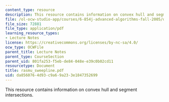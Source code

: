 ```yaml
---
content_type: resource
description: This resource contains information on convex hull and segment intersections.
file: /ol-ocw-studio-app/courses/6-854j-advanced-algorithms-fall-2005/da8560764d93c9a69a233e1847352699_rasmu_sweepline.pdf
file_size: 72881
file_type: application/pdf
learning_resource_types:
- Lecture Notes
license: https://creativecommons.org/licenses/by-nc-sa/4.0/
ocw_type: OCWFile
parent_title: Lecture Notes
parent_type: CourseSection
parent_uid: 801fa253-f5eb-de84-048e-e39c0b02cd11
resourcetype: Document
title: rasmu_sweepline.pdf
uid: da856076-4d93-c9a6-9a23-3e1847352699
---
```

This resource contains information on convex hull and segment intersections.